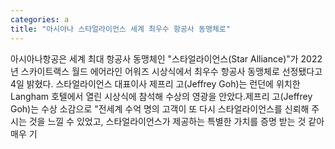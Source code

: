 ```yaml
---
categories: a
title: "아시아나 스타얼라이언스 세계 최우수 항공사 동맹체로"
---
```

아시아나항공은 세계 최대 항공사 동맹체인 "스타얼라이언스(Star Alliance)"가 2022년 스카이트랙스 월드 에어라인 어워즈 시상식에서 최우수 항공사 동맹체로 선정됐다고 4일 밝혔다. 스타얼라이언스 대표이사 제프리 고(Jeffrey Goh)는 런던에 위치한 Langham 호텔에서 열린 시상식에 참석해 수상의 영광을 안았다.제프리 고(Jeffrey Goh)는 수상 소감으로 "전세계 수억 명의 고객이 또 다시 스타얼라이언스를 신뢰해 주시는 것을 느낄 수 있었고, 스타얼라이언스가 제공하는 특별한 가치를 증명 받는 것 같아 매우 기